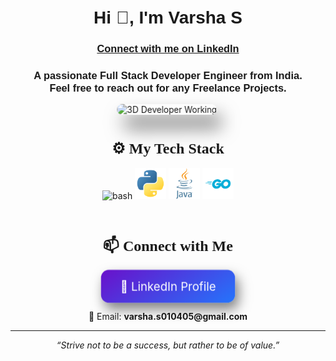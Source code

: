 <!-- Header Section -->
<h1 align="center"><font face="Arial">Hi 👋, I'm Varsha S</font></h1>
<h3 align="center"><font face="Arial">
<a href="https://www.linkedin.com/in/varsha-s-a26a46339?utm_source=share&utm_campaign=share_via&utm_content=profile&utm_medium=android_app" target="_blank" rel="noreferrer">
Connect with me on LinkedIn
</a>
</font></h3>
<h3 align="center"><font face="Arial">
A passionate <strong>Full Stack Developer</strong> Engineer from India.<br> 
Feel free to reach out for any Freelance Projects.
</font></h3>

<!-- Attractive Developer 3D-like Image -->
<div align="center">
  <img src="https://github.com/Varsha-vk-05/Varsha-vk-05/blob/main/A_digital_illustration_in_a_combination_of_flat_an.png?raw=true" alt="3D Developer Working" width="700" style="transform: perspective(1200px) rotateY(15deg); box-shadow: 10px 20px 30px rgba(0,0,0,0.6); border-radius: 15px; transition: transform 0.8s ease;"/>
</div>

<br>

<!-- Languages & Tools Section -->
<h3 align="center"><font size="+2" face="Verdana">⚙️ My Tech Stack</font></h3>

<p align="center">
<img src="https://www.vectorlogo.zone/logos/gnu_bash/gnu_bash-icon.svg" alt="bash" width="50" height="50"/>
<img src="https://raw.githubusercontent.com/github/explore/80688e429a7d4ef2fca1e82350fe8e3517d3494d/topics/python/python.png" width="50" height="50"/>
<img src="https://raw.githubusercontent.com/github/explore/80688e429a7d4ef2fca1e82350fe8e3517d3494d/topics/java/java.png" width="50" height="50"/>
<img src="https://raw.githubusercontent.com/github/explore/80688e429a7d4ef2fca1e82350fe8e3517d3494d/topics/go/go.png" width="50" height="50"/>
</p>

<br>

<!-- Contact Section with 3D Button -->
<h3 align="center"><font size="+2" face="Verdana">📫 Connect with Me</font></h3>

<p align="center">
<a href="https://www.linkedin.com/in/varsha-s-a26a46339?utm_source=share&utm_campaign=share_via&utm_content=profile&utm_medium=android_app" target="_blank" style="text-decoration: none; display: inline-block; padding: 15px 30px; font-size: 18px; color: white; background: linear-gradient(145deg, #6a11cb 0%, #2575fc 100%); border-radius: 12px; box-shadow: 5px 10px 20px rgba(0,0,0,0.5); transform: perspective(500px) translateZ(15px);">
🚀 LinkedIn Profile
</a>
</p>

<p align="center">📧 Email: <strong>varsha.s010405@gmail.com</strong></p>

<hr>

<p align="center"><i>“Strive not to be a success, but rather to be of value.”</i></p>
